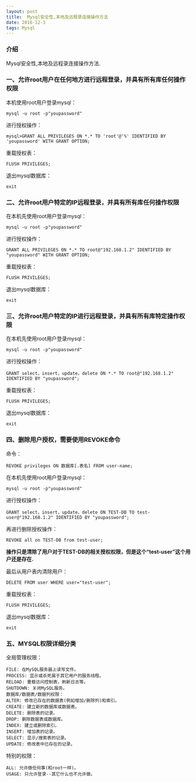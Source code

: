 ```yaml
---
layout: post
title:  Mysql安全性,本地及远程录连接操作方法
date: 2016-12-3
tags: Mysql   
---
```


### 介绍

  Mysql安全性,本地及远程录连接操作方法.

### 一、允许root用户在任何地方进行远程登录，并具有所有库任何操作权限

本机使用root用户登录mysql：

``` 
mysql -u root -p"youpassword" 
``` 

进行授权操作：

``` 
mysql>GRANT ALL PRIVILEGES ON *.* TO 'root'@'%' IDENTIFIED BY 'youpassword' WITH GRANT OPTION;
``` 

重载授权表： 

``` 
FLUSH PRIVILEGES;
``` 

退出mysql数据库：

``` 
exit
``` 

### 二、允许root用户特定的IP远程登录，并具有所有库任何操作权限

在本机先使用root用户登录mysql：

``` 
mysql -u root -p"youpassword" 
``` 

进行授权操作：

``` 
GRANT ALL PRIVILEGES ON *.* TO root@"192.168.1.2" IDENTIFIED BY "youpassword" WITH GRANT OPTION;
``` 

重载授权表：

``` 
FLUSH PRIVILEGES;
``` 

退出mysql数据库：

``` 
exit
``` 

### 三、允许root用户特定的IP进行远程登录，并具有所有库特定操作权限

在本机先使用root用户登录mysql：

``` 
mysql -u root -p"youpassword" 
``` 

进行授权操作：

``` 
GRANT select，insert，update，delete ON *.* TO root@"192.168.1.2" IDENTIFIED BY "youpassword";
``` 

重载授权表：

``` 
FLUSH PRIVILEGES;
``` 

退出mysql数据库：

``` 
exit
``` 

### 四、删除用户授权，需要使用REVOKE命令

命令：

``` 
REVOKE privileges ON 数据库[.表名] FROM user-name;
``` 

在本机先使用root用户登录mysql：

``` 
mysql -u root -p"youpassword" 
``` 

进行授权操作：

``` 
GRANT select，insert，update，delete ON TEST-DB TO test-user@"192.168.1.2" IDENTIFIED BY "youpassword";
``` 

再进行删除授权操作：

``` 
REVOKE all on TEST-DB from test-user;
``` 

**操作只是清除了用户对于TEST-DB的相关授权权限，但是这个“test-user”这个用户还是存在.**


最后从用户表内清除用户：

``` 
DELETE FROM user WHERE user="test-user";
``` 

重载授权表：

``` 
FLUSH PRIVILEGES;
``` 

退出mysql数据库：

``` 
exit
``` 


### 五、MYSQL权限详细分类

全局管理权限： 

``` 
FILE: 在MySQL服务器上读写文件。 
PROCESS: 显示或杀死属于其它用户的服务线程。 
RELOAD: 重载访问控制表，刷新日志等。 
SHUTDOWN: 关闭MySQL服务。
数据库/数据表/数据列权限： 
ALTER: 修改已存在的数据表(例如增加/删除列)和索引。 
CREATE: 建立新的数据库或数据表。 
DELETE: 删除表的记录。 
DROP: 删除数据表或数据库。 
INDEX: 建立或删除索引。 
INSERT: 增加表的记录。 
SELECT: 显示/搜索表的记录。 
UPDATE: 修改表中已存在的记录。
``` 

特别的权限： 

``` 
ALL: 允许做任何事(和root一样)。 
USAGE: 只允许登录--其它什么也不允许做。
``` 

